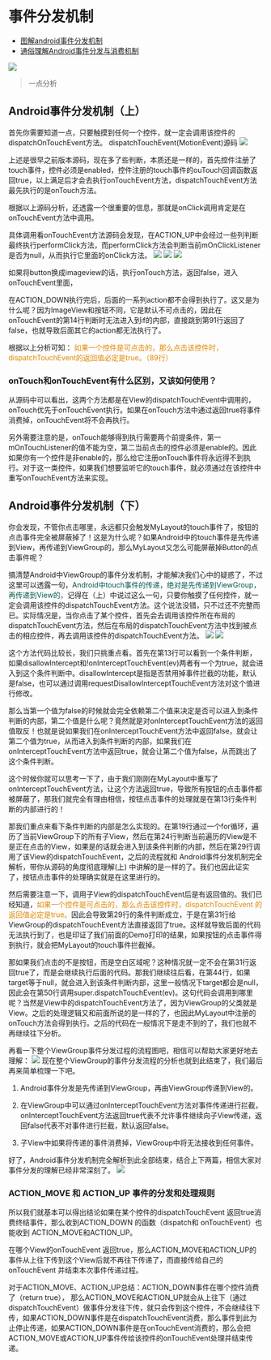 # 事件分发机制
- [图解android事件分发机制](https://www.jianshu.com/p/e99b5e8bd67b)
- [通俗理解Android事件分发与消费机制](https://www.cnblogs.com/wytiger/p/5235393.html)

![](/picture/事件分发机制.jpg)

>一点分析

## Android事件分发机制（上）
首先你需要知道一点，只要触摸到任何一个控件，就一定会调用该控件的dispatchOnTouchEvent方法。
dispatchTouchEvent(MotionEvent)源码
![](/picture/dispatchTouchEvent.webp)

上述是很早之前版本源码，现在多了些判断，本质还是一样的，首先控件注册了touch事件，控件必须是enabled，控件注册的touch事件的ouTouch回调函数返回true，以上满足后才会去执行onTouchEvent方法，dispatchTouchEvent方法最先执行的是onTouch方法。

根据以上源码分析，还透露一个很重要的信息，那就是onClick调用肯定是在onTouchEvent方法中调用。

具体调用看onTouchEvent方法源码会发现，在ACTION_UP中会经过一些列判断最终执行performClick方法，而performClick方法会判断当前mOnClickListener是否为null，从而执行它里面的onClick方法。
![](/picture/onTouchEvent1.webp)
![](/picture/onTouchEvent2.webp)
![](/picture/onTouchEvent3.webp)

如果将button换成imageview的话，执行onTouch方法，返回false，进入onTouchEvent里面，

在ACTION_DOWN执行完后，后面的一系列action都不会得到执行了。这又是为什么呢？因为ImageView和按钮不同，它是默认不可点击的，因此在onTouchEvent的第14行判断时无法进入到if的内部，直接跳到第91行返回了false，也就导致后面其它的action都无法执行了。

根据以上分析可知：
<font color="de87">如果一个控件是可点击的，那么点击该控件时，dispatchTouchEvent的返回值必定是true。（89行）</font>

### onTouch和onTouchEvent有什么区别，又该如何使用？
从源码中可以看出，这两个方法都是在View的dispatchTouchEvent中调用的，onTouch优先于onTouchEvent执行。如果在onTouch方法中通过返回true将事件消费掉，onTouchEvent将不会再执行。

另外需要注意的是，onTouch能够得到执行需要两个前提条件，第一mOnTouchListener的值不能为空，第二当前点击的控件必须是enable的。因此如果你有一个控件是非enable的，那么给它注册onTouch事件将永远得不到执行。对于这一类控件，如果我们想要监听它的touch事件，就必须通过在该控件中重写onTouchEvent方法来实现。

## Android事件分发机制（下）
你会发现，不管你点击哪里，永远都只会触发MyLayout的touch事件了，按钮的点击事件完全被屏蔽掉了！这是为什么呢？如果Android中的touch事件是先传递到View，再传递到ViewGroup的，那么MyLayout又怎么可能屏蔽掉Button的点击事件呢？

搞清楚Android中ViewGroup的事件分发机制，才能解决我们心中的疑惑了，不过这里可以透露一句，<font color="00574B">Android中touch事件的传递，绝对是先传递到ViewGroup，再传递到View的，</font>记得在（上）中说过这么一句，只要你触摸了任何控件，就一定会调用该控件的dispatchTouchEvent方法。这个说法没错，只不过还不完整而已。实际情况是，当你点击了某个控件，首先会去调用该控件所在布局的dispatchTouchEvent方法，然后在布局的dispatchTouchEvent方法中找到被点击的相应控件，再去调用该控件的dispatchTouchEvent方法。
![](/picture/dipatchTouchEvent2.webp)
![](/picture/dipatchTouchEvent3.webp)

这个方法代码比较长，我们只挑重点看。首先在第13行可以看到一个条件判断，如果disallowIntercept和!onInterceptTouchEvent(ev)两者有一个为true，就会进入到这个条件判断中。disallowIntercept是指是否禁用掉事件拦截的功能，默认是false，也可以通过调用requestDisallowInterceptTouchEvent方法对这个值进行修改。<br>

那么当第一个值为false的时候就会完全依赖第二个值来决定是否可以进入到条件判断的内部，第二个值是什么呢？竟然就是对onInterceptTouchEvent方法的返回值取反！也就是说如果我们在onInterceptTouchEvent方法中返回false，就会让第二个值为true，从而进入到条件判断的内部，如果我们在onInterceptTouchEvent方法中返回true，就会让第二个值为false，从而跳出了这个条件判断。<br>

这个时候你就可以思考一下了，由于我们刚刚在MyLayout中重写了onInterceptTouchEvent方法，让这个方法返回true，导致所有按钮的点击事件都被屏蔽了，那我们就完全有理由相信，按钮点击事件的处理就是在第13行条件判断的内部进行的！<br>

那我们重点来看下条件判断的内部是怎么实现的。在第19行通过一个for循环，遍历了当前ViewGroup下的所有子View，然后在第24行判断当前遍历的View是不是正在点击的View，如果是的话就会进入到该条件判断的内部，然后在第29行调用了该View的dispatchTouchEvent，之后的流程就和 Android事件分发机制完全解析，带你从源码的角度彻底理解(上) 中讲解的是一样的了。我们也因此证实了，按钮点击事件的处理确实就是在这里进行的。<br>

然后需要注意一下，调用子View的dispatchTouchEvent后是有返回值的。我们已经知道，<font color="de87">如果一个控件是可点击的，那么点击该控件时，dispatchTouchEvent 的返回值必定是true。</font>因此会导致第29行的条件判断成立，于是在第31行给ViewGroup的dispatchTouchEvent方法直接返回了true。这样就导致后面的代码无法执行到了，也是印证了我们前面的Demo打印的结果，如果按钮的点击事件得到执行，就会把MyLayout的touch事件拦截掉。

那如果我们点击的不是按钮，而是空白区域呢？这种情况就一定不会在第31行返回true了，而是会继续执行后面的代码。那我们继续往后看，在第44行，如果target等于null，就会进入到该条件判断内部，这里一般情况下target都会是null，因此会在第50行调用super.dispatchTouchEvent(ev)。这句代码会调用到哪里呢？当然是View中的dispatchTouchEvent方法了，因为ViewGroup的父类就是View。之后的处理逻辑又和前面所说的是一样的了，也因此MyLayout中注册的onTouch方法会得到执行。之后的代码在一般情况下是走不到的了，我们也就不再继续往下分析。

再看一下整个ViewGroup事件分发过程的流程图吧，相信可以帮助大家更好地去理解：
![](/picture/event流程图.webp)
现在整个ViewGroup的事件分发流程的分析也就到此结束了，我们最后再来简单梳理一下吧。

1. Android事件分发是先传递到ViewGroup，再由ViewGroup传递到View的。

2. 在ViewGroup中可以通过onInterceptTouchEvent方法对事件传递进行拦截，onInterceptTouchEvent方法返回true代表不允许事件继续向子View传递，返回false代表不对事件进行拦截，默认返回false。

3. 子View中如果将传递的事件消费掉，ViewGroup中将无法接收到任何事件。

好了，Android事件分发机制完全解析到此全部结束，结合上下两篇，相信大家对事件分发的理解已经非常深刻了。
![](/picture/几个事件分发回调函数.webp)

### ACTION_MOVE 和 ACTION_UP 事件的分发和处理规则
所以我们就基本可以得出结论如果在某个控件的dispatchTouchEvent 返回true消费终结事件，那么收到ACTION_DOWN 的函数（dispatch和 onTouchEvent）也能收到 ACTION_MOVE和ACTION_UP。

在哪个View的onTouchEvent 返回true，那么ACTION_MOVE和ACTION_UP的事件从上往下传到这个View后就不再往下传递了，而直接传给自己的onTouchEvent 并结束本次事件传递过程。

对于ACTION_MOVE、ACTION_UP总结：ACTION_DOWN事件在哪个控件消费了（return true），  那么ACTION_MOVE和ACTION_UP就会从上往下（通过dispatchTouchEvent）做事件分发往下传，就只会传到这个控件，不会继续往下传，如果ACTION_DOWN事件是在dispatchTouchEvent消费，那么事件到此为止停止传递，如果ACTION_DOWN事件是在onTouchEvent消费的，那么会把ACTION_MOVE或ACTION_UP事件传给该控件的onTouchEvent处理并结束传递。

